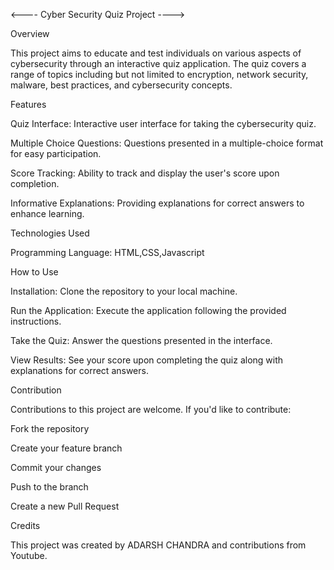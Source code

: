 <---- Cyber Security Quiz Project ---->


Overview

This project aims to educate and test individuals on various aspects of cybersecurity through an interactive quiz application. The quiz covers a range of topics including but not limited to encryption, network security, malware, best practices, and cybersecurity concepts.


Features

Quiz Interface: Interactive user interface for taking the cybersecurity quiz.

Multiple Choice Questions: Questions presented in a multiple-choice format for easy participation.

Score Tracking: Ability to track and display the user's score upon completion.

Informative Explanations: Providing explanations for correct answers to enhance learning.


Technologies Used

Programming Language: HTML,CSS,Javascript


How to Use

Installation: Clone the repository to your local machine.

Run the Application: Execute the application following the provided instructions.

Take the Quiz: Answer the questions presented in the interface.

View Results: See your score upon completing the quiz along with explanations for correct answers.


Contribution

Contributions to this project are welcome. If you'd like to contribute:


Fork the repository

Create your feature branch

Commit your changes

Push to the branch

Create a new Pull Request


Credits

This project was created by ADARSH CHANDRA and contributions from Youtube.


